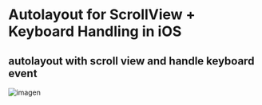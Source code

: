 # Autolayout for ScrollView + Keyboard Handling in iOS

## autolayout with scroll view and handle keyboard event 

![imagen](../master/assets/problem.gif) 


